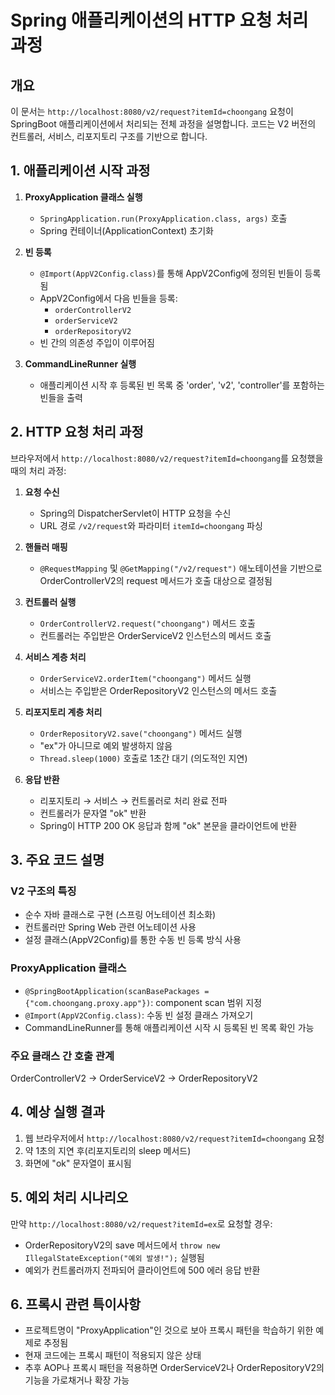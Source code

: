 # Spring 애플리케이션의 HTTP 요청 처리 과정

## 개요

이 문서는 `http://localhost:8080/v2/request?itemId=choongang` 요청이 SpringBoot 애플리케이션에서 처리되는 전체 과정을 설명합니다. 코드는 V2 버전의 컨트롤러, 서비스, 리포지토리 구조를 기반으로 합니다.

## 1. 애플리케이션 시작 과정

1. **ProxyApplication 클래스 실행**
   - `SpringApplication.run(ProxyApplication.class, args)` 호출
   - Spring 컨테이너(ApplicationContext) 초기화

2. **빈 등록**
   - `@Import(AppV2Config.class)`를 통해 AppV2Config에 정의된 빈들이 등록됨
   - AppV2Config에서 다음 빈들을 등록:
     - `orderControllerV2`
     - `orderServiceV2`
     - `orderRepositoryV2`
   - 빈 간의 의존성 주입이 이루어짐

3. **CommandLineRunner 실행**
   - 애플리케이션 시작 후 등록된 빈 목록 중 'order', 'v2', 'controller'를 포함하는 빈들을 출력

## 2. HTTP 요청 처리 과정

브라우저에서 `http://localhost:8080/v2/request?itemId=choongang`를 요청했을 때의 처리 과정:

1. **요청 수신**
   - Spring의 DispatcherServlet이 HTTP 요청을 수신
   - URL 경로 `/v2/request`와 파라미터 `itemId=choongang` 파싱

2. **핸들러 매핑**
   - `@RequestMapping` 및 `@GetMapping("/v2/request")` 애노테이션을 기반으로 OrderControllerV2의 request 메서드가 호출 대상으로 결정됨

3. **컨트롤러 실행**
   - `OrderControllerV2.request("choongang")` 메서드 호출
   - 컨트롤러는 주입받은 OrderServiceV2 인스턴스의 메서드 호출

4. **서비스 계층 처리**
   - `OrderServiceV2.orderItem("choongang")` 메서드 실행
   - 서비스는 주입받은 OrderRepositoryV2 인스턴스의 메서드 호출

5. **리포지토리 계층 처리**
   - `OrderRepositoryV2.save("choongang")` 메서드 실행
   - "ex"가 아니므로 예외 발생하지 않음
   - `Thread.sleep(1000)` 호출로 1초간 대기 (의도적인 지연)

6. **응답 반환**
   - 리포지토리 → 서비스 → 컨트롤러로 처리 완료 전파
   - 컨트롤러가 문자열 "ok" 반환
   - Spring이 HTTP 200 OK 응답과 함께 "ok" 본문을 클라이언트에 반환

## 3. 주요 코드 설명

### V2 구조의 특징
- 순수 자바 클래스로 구현 (스프링 어노테이션 최소화)
- 컨트롤러만 Spring Web 관련 어노테이션 사용
- 설정 클래스(AppV2Config)를 통한 수동 빈 등록 방식 사용

### ProxyApplication 클래스
- `@SpringBootApplication(scanBasePackages = {"com.choongang.proxy.app"})`: component scan 범위 지정
- `@Import(AppV2Config.class)`: 수동 빈 설정 클래스 가져오기
- CommandLineRunner를 통해 애플리케이션 시작 시 등록된 빈 목록 확인 가능

### 주요 클래스 간 호출 관계
OrderControllerV2 → OrderServiceV2 → OrderRepositoryV2

## 4. 예상 실행 결과

1. 웹 브라우저에서 `http://localhost:8080/v2/request?itemId=choongang` 요청
2. 약 1초의 지연 후(리포지토리의 sleep 메서드)
3. 화면에 "ok" 문자열이 표시됨

## 5. 예외 처리 시나리오

만약 `http://localhost:8080/v2/request?itemId=ex`로 요청할 경우:
- OrderRepositoryV2의 save 메서드에서 `throw new IllegalStateException("예외 발생!");` 실행됨
- 예외가 컨트롤러까지 전파되어 클라이언트에 500 에러 응답 반환

## 6. 프록시 관련 특이사항

- 프로젝트명이 "ProxyApplication"인 것으로 보아 프록시 패턴을 학습하기 위한 예제로 추정됨
- 현재 코드에는 프록시 패턴이 적용되지 않은 상태
- 추후 AOP나 프록시 패턴을 적용하면 OrderServiceV2나 OrderRepositoryV2의 기능을 가로채거나 확장 가능
